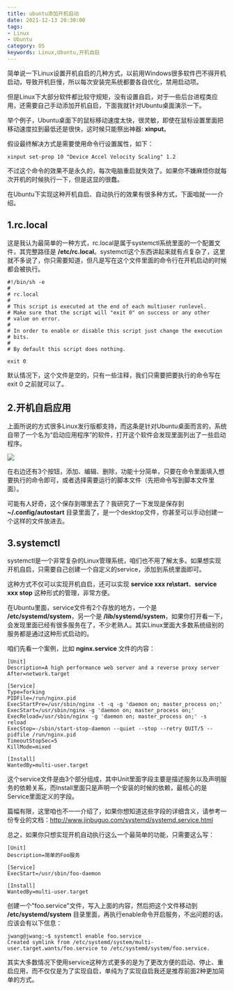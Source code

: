 ```yaml
---
title: ubuntu添加开机启动
date: 2021-12-13 20:30:00
tags:
- Linux
- Ubuntu
category: OS
keywords: Linux,Ubuntu,开机自启
---
```

简单说一下Linux设置开机自启的几种方式，以前用Windows很多软件巴不得开机启动，导致开机巨慢，所以每次安装完系统都要各自优化，禁用启动项。

但是Linux下大部分软件都比较守规矩，没有设置自启，对于一些后台进程类应用，还需要自己手动添加开机自启，下面我就针对Ubuntu桌面演示一下。

举个例子，Ubuntu桌面下的鼠标移动速度太快，很灵敏，即使在鼠标设置里面把移动速度拉到最低还是很快，这时候只能祭出神器: **xinput**。

假设最终解决方式是需要使用命令行设置属性，如下：
```shell
xinput set-prop 10 "Device Accel Velocity Scaling" 1.2
```
不过这个命令的效果不是永久的，每次电脑重启就失效了。如果你不嫌麻烦你就每次开机的时候执行一下，但是这显的很蠢。

在Ubuntu下实现这种开机自启、自动执行的效果有很多种方式，下面咱就一一介绍。

<!--more-->

## 1.rc.local
这是我认为最简单的一种方式，rc.local是属于systemctl系统里面的一个配置文件，其完整路径是 **/etc/rc.local**。systemctl这个东西讲起来就有点复杂了，这里就不多说了，你只需要知道，但凡是写在这个文件里面的命令行在开机启动的时候都会被执行。
```shell
#!/bin/sh -e
#
# rc.local
#
# This script is executed at the end of each multiuser runlevel.
# Make sure that the script will "exit 0" on success or any other
# value on error.
#
# In order to enable or disable this script just change the execution
# bits.
#
# By default this script does nothing.

exit 0
```
默认情况下，这个文件是空的，只有一些注释，我们只需要把要执行的命令写在 exit 0 之前就可以了。

## 2.开机自启应用
上面所说的方式很多Linux发行版都支持，而这条是针对Ubuntu桌面而言的，系统自带了一个名为“启动应用程序”的软件，打开这个软件会发现里面列出了一些启动程序。

<img src="/images/2021/2021-12-13_20-31.png" />

在右边还有3个按钮，添加、编辑、删除，功能十分简单，只要在命令里面填入想要执行的命令即可，或者选择需要运行的脚本文件（先把命令写到脚本文件里面）。

可能有人好奇，这个保存到哪里去了？我研究了一下发现是保存到 **~/.config/autostart** 目录里面了，是一个desktop文件，你甚至可以手动创建一个这样的文件放进去。

## 3.systemctl
systemctl是一个非常复杂的Linux管理系统，咱们也不用了解太多。如果想实现开机自启，只需要自己创建一个自定义的service，添加到系统里面即可。

这种方式不仅可以实现开机自启，还可以实现 **service xxx re\start**、**service xxx stop** 这种形式的管理，非常方便。

在Ubuntu里面，service文件有2个存放的地方，一个是 **/etc/systemd/system**，另一个是 **/lib/systemd/system**，如果你打开看一下，会发现里面已经有很多服务在了，不少老熟人。其实Linux里面大多数系统级别的服务都是通过这种形式启动的。

咱们先看一个案例，比如 **nginx.service** 文件的内容：
```shell
[Unit]
Description=A high performance web server and a reverse proxy server
After=network.target

[Service]
Type=forking
PIDFile=/run/nginx.pid
ExecStartPre=/usr/sbin/nginx -t -q -g 'daemon on; master_process on;'
ExecStart=/usr/sbin/nginx -g 'daemon on; master_process on;'
ExecReload=/usr/sbin/nginx -g 'daemon on; master_process on;' -s reload
ExecStop=-/sbin/start-stop-daemon --quiet --stop --retry QUIT/5 --pidfile /run/nginx.pid
TimeoutStopSec=5
KillMode=mixed

[Install]
WantedBy=multi-user.target
```
这个service文件是由3个部分组成，其中Unit里面字段主要是描述服务以及声明服务的依赖关系，而Install里面只是声明一个安装的时候的依赖，最核心的是Service里面定义的字段。

篇幅有限，这里咱也不一一介绍了，如果你想知道这些字段的详细含义，请参考一份专业的文档：http://www.jinbuguo.com/systemd/systemd.service.html

总之，如果你只想实现开机自动执行这么一个最简单的功能，只需要这么写：
```shell
[Unit]
Description=简单的Foo服务

[Service]
ExecStart=/usr/sbin/foo-daemon

[Install]
WantedBy=multi-user.target
```
创建一个"foo.service"文件，写入上面的内容，然后把这个文件移动到 **/etc/systemd/system** 目录里面，再执行enable命令开启服务，不出问题的话，应该会有以下信息：
```shell
jwang@jwang:~$ systemctl enable foo.service
Created symlink from /etc/systemd/system/multi-user.target.wants/foo.service to /etc/systemd/system/foo.service.
```
其实大多数情况下使用service这种方式更多的是为了更改方便的启动、停止、重启应用，而不仅仅是为了实现自启，单纯为了实现自启我还是推荐前面2种更加简单的方式。
